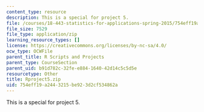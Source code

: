 ```yaml
---
content_type: resource
description: This is a special for project 5.
file: /courses/18-443-statistics-for-applications-spring-2015/754eff19a2443215be923d2cf534862a_Rproject5.zip
file_size: 7529
file_type: application/zip
learning_resource_types: []
license: https://creativecommons.org/licenses/by-nc-sa/4.0/
ocw_type: OCWFile
parent_title: R Scripts and Projects
parent_type: CourseSection
parent_uid: b91d782c-32fe-e884-1640-42d14c5c5d5e
resourcetype: Other
title: Rproject5.zip
uid: 754eff19-a244-3215-be92-3d2cf534862a
---
```

This is a special for project 5.